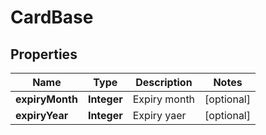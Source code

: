 
# CardBase

## Properties
Name | Type | Description | Notes
------------ | ------------- | ------------- | -------------
**expiryMonth** | **Integer** | Expiry month |  [optional]
**expiryYear** | **Integer** | Expiry yaer |  [optional]



